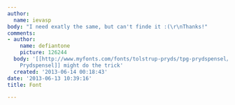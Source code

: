 ```yaml
---
author:
  name: ievasp
body: "I need exatly the same, but can't finde it :(\r\nThanks!"
comments:
- author:
    name: defiantone
    picture: 126244
  body: '[[http://www.myfonts.com/fonts/tolstrup-pryds/tpg-prydspensel/regular/|TPG
    Prydspensel]] might do the trick'
  created: '2013-06-14 00:18:43'
date: '2013-06-13 10:39:16'
title: Font

---
```

